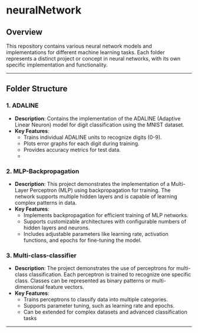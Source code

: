 # neuralNetwork

## Overview

This repository contains various neural network models and implementations for different machine learning tasks. Each folder represents a distinct project or concept in neural networks, with its own specific implementation and functionality.

---

## Folder Structure

### 1. **ADALINE**
   - **Description**: 
     Contains the implementation of the ADALINE (Adaptive Linear Neuron) model for digit classification using the MNIST dataset.
   - **Key Features**:
     - Trains individual ADALINE units to recognize digits (0-9).
     - Plots error graphs for each digit during training.
     - Provides accuracy metrics for test data.
     - 
### 2. **MLP-Backpropagation**
   - **Description**:
     This project demonstrates the implementation of a Multi-Layer Perceptron (MLP) using backpropagation for training. The network supports multiple hidden layers and is capable of learning complex patterns in data.
   - **Key Features**:
      - Implements backpropagation for efficient training of MLP networks.
      - Supports customizable architectures with configurable numbers of hidden layers and neurons.
      - Includes adjustable parameters like learning rate, activation functions, and epochs for fine-tuning the model.

### 3. **Multi-class-classifier**
   - **Description**:
     The project demonstrates the use of perceptrons for multi-class classification. Each perceptron is trained to recognize one specific class. Classes can be represented as binary patterns or multi-dimensional feature vectors.
   - **Key Features**:
      - Trains perceptrons to classify data into multiple categories.
      - Supports parameter tuning, such as learning rate and epochs.
      - Can be extended for complex datasets and advanced classification tasks

---
